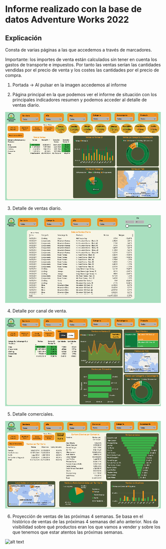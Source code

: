 # Informe realizado con la base de datos Adventure Works 2022

## Explicación

Consta de varias páginas a las que accedemos a través de marcadores.

Importante: los importes de venta están calculados sin tener en cuenta los gastos de transporte e impuestos. Por tanto las ventas serían las cantidades vendidas por el precio de venta y los costes las cantidades por el precio de compra.

1. Portada -> Al pulsar en la imagen accedemos al informe

2. Página principal en la que podemos ver el informe de situación con los principales indicadores resumen y podemos acceder al detalle de ventas diario.

![alt text](<Informe Resumen.PNG>)

3. Detalle de ventas diario.

![alt text](<Detalle Ventas Diario.PNG>)

4. Detalle por canal de venta.

![alt text](<Detalle por canal venta.PNG>)

5. Detalle comerciales.

![alt text](<Detalle Comerciales.PNG>)

6. Proyección de ventas de las próximas 4 semanas. Se basa en el histórico de ventas de las próximas 4 semanas del año anterior. Nos da visibilidad sobre qué productos eran los que vamos a vender y sobre los que tenemos que estar atentos las próximas semanas.

![alt text](<Proyección Ventas.PNG>)